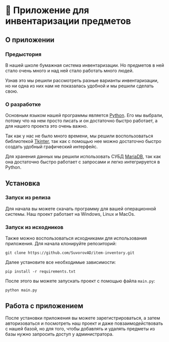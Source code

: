 # 💾 Приложение для инвентаризации предметов

## О приложении

### Предыстория
В нашей школе бумажная система инвентаризации.
Но предметов в ней стало очень много и над ней стало
работать много людей.

Узнав это мы решили рассмотреть 
разные варианты инвентаризации, но ни одна из них 
нам не показалась удобной и мы решили сделать свою.

### О разработке
Основным языком нашей программы является [Python].
Его мы выбрали, потому что на нем просто писать и он достаточно
быстро работает, а для нашего проекта это очень важно.

Так как у нас не было много времени, мы решили 
воспользоваться библиотекой [Tkinter], так как с помощью нее
можно достаточно быстро создать удобный графический интерфейс.

Для хранения данных мы решили использовать СУБД [MariaDB],
так как она достаточно быстро работает с запросами и легко
интегрируется в Python.

## Установка

### Запуск из релиза

Для начала вы можете скачать программу для вашей операционной
системы. Наш проект работает на Windows, Linux и MacOs.

### Запуск из исходников

Также можно воспользоваться исходниками для использования приложения.
Для начала клонируйте репозиторий:

`git clone https://github.com/SuvorovAD/item-inventory.git`

Далее установите все необходимые зависимости:

`pip install -r requirements.txt`

После этого вы можете запускать проект с помощью файла `main.py`:

`python main.py`

## Работа с приложением
После установки приложения вы можете зарегистрироваться, а затем авторизоваться
и посмотреть наш проект и даже повзаимодействовать с нашей
базой, но для того, чтобы добавлять и удалять предметы из базы
нужно запросить доступ у администратора.




[Tkinter]: https://docs.python.org/3/library/tkinter.html
[MariaDB]: https://mariadb.com/
[Python]: https://www.python.org/
